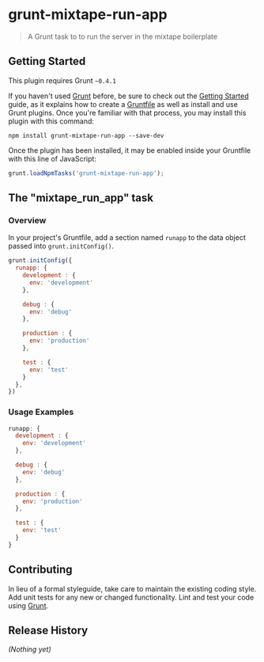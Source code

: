 # grunt-mixtape-run-app

> A Grunt task to to run the server in the mixtape boilerplate

## Getting Started
This plugin requires Grunt `~0.4.1`

If you haven't used [Grunt](http://gruntjs.com/) before, be sure to check out the [Getting Started](http://gruntjs.com/getting-started) guide, as it explains how to create a [Gruntfile](http://gruntjs.com/sample-gruntfile) as well as install and use Grunt plugins. Once you're familiar with that process, you may install this plugin with this command:

```shell
npm install grunt-mixtape-run-app --save-dev
```

Once the plugin has been installed, it may be enabled inside your Gruntfile with this line of JavaScript:

```js
grunt.loadNpmTasks('grunt-mixtape-run-app');
```

## The "mixtape_run_app" task

### Overview
In your project's Gruntfile, add a section named `runapp` to the data object passed into `grunt.initConfig()`.

```js
grunt.initConfig({
  runapp: {
    development : {
      env: 'development'
    },

    debug : {
      env: 'debug'
    },

    production : {
      env: 'production'
    },

    test : {
      env: 'test'
    }
  },
})
```

### Usage Examples

```js
runapp: {
  development : {
    env: 'development'
  },

  debug : {
    env: 'debug'
  },

  production : {
    env: 'production'
  },

  test : {
    env: 'test'
  }
}
```

## Contributing
In lieu of a formal styleguide, take care to maintain the existing coding style. Add unit tests for any new or changed functionality. Lint and test your code using [Grunt](http://gruntjs.com/).

## Release History
_(Nothing yet)_
